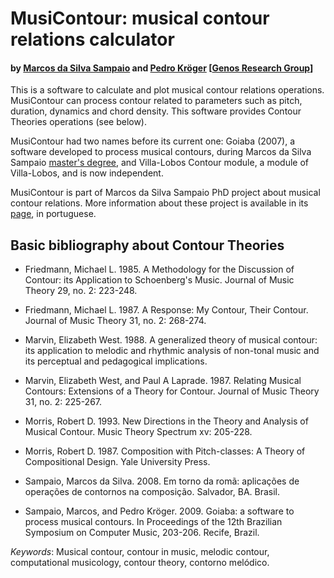 # MusiContour: musical contour relations calculator

#### by [Marcos da Silva Sampaio](http://marcosdisilva.net) and [Pedro Kröger](http://pedrokroger.net) [[Genos Research Group](http://genosmus.com)]

This is a software to calculate and plot musical contour relations
operations. MusiContour can process contour related to parameters such
as pitch, duration, dynamics and chord density. This software provides
Contour Theories operations (see below).

MusiContour had two names before its current one: Goiaba (2007), a
software developed to process musical contours, during Marcos da Silva
Sampaio [master's degree](http://marcosdisilva.net/en/research), and
Villa-Lobos Contour module, a module of Villa-Lobos, and is now
independent.

MusiContour is part of Marcos da Silva Sampaio PhD project about
musical contour relations. More information about these project is
available in its [page](http://genosmus.com/pesquisa/contornos), in
portuguese.

## Basic bibliography about Contour Theories

* Friedmann, Michael L. 1985. A Methodology for the Discussion of
  Contour: its Application to Schoenberg's Music. Journal of Music
  Theory 29, no. 2: 223-248.

* Friedmann, Michael L. 1987. A Response: My Contour, Their
  Contour. Journal of Music Theory 31, no. 2: 268-274.

* Marvin, Elizabeth West. 1988. A generalized theory of musical
  contour: its application to melodic and rhythmic analysis of
  non-tonal music and its perceptual and pedagogical implications.

* Marvin, Elizabeth West, and Paul A Laprade. 1987. Relating Musical
  Contours: Extensions of a Theory for Contour. Journal of Music
  Theory 31, no. 2: 225-267.

* Morris, Robert D. 1993. New Directions in the Theory and Analysis of
  Musical Contour. Music Theory Spectrum xv: 205-228.

* Morris, Robert D. 1987. Composition with Pitch-classes: A Theory of
  Compositional Design. Yale University Press.

* Sampaio, Marcos da Silva. 2008. Em torno da romã: aplicações de
  operações de contornos na composição. Salvador, BA. Brasil.

* Sampaio, Marcos, and Pedro Kröger. 2009. Goiaba: a software to
  process musical contours. In Proceedings of the 12th Brazilian
  Symposium on Computer Music, 203-206. Recife, Brazil.

*Keywords*: Musical contour, contour in music, melodic contour,
computational musicology, contour theory, contorno melódico.
